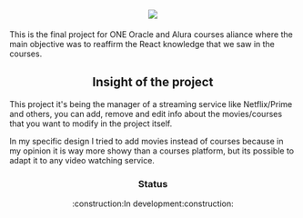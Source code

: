 <h1 align="center"><img src="https://i.gyazo.com/4a28454d9ceeccf839ba88c61a4bbc5a.png"></h1>

This is the final project for ONE Oracle and Alura courses aliance where the main objective was to reaffirm the React knowledge that we saw in the courses.

<h2 align="center">Insight of the project</h2>

This project it's being the manager of a streaming service like Netflix/Prime and others, you can add, remove and edit info about the movies/courses that you want to modify in the project itself.

In my specific design I tried to add movies instead of courses because in my opinion it is way more showy than a courses platform, but its possible to adapt it to any video watching service.

<div align="center">
  <h3>Status</h3>
  :construction:In development:construction:
</div>
